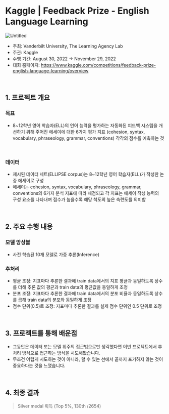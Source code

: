 # Kaggle |  Feedback Prize - English Language Learning

![Untitled](Kaggle%20Feedback%20Prize%20-%20English%20Language%20Learning%20ac690cb6cdb04aa49dd800fdbd0579e2/Untitled.png)

- 주최: Vanderbilt University, The Learning Agency Lab
- 주관: Kaggle
- 수행 기간: August 30, 2022 → November 29, 2022
- 대회 홈페이지: https://www.kaggle.com/competitions/feedback-prize-english-language-learning/overview

<br>
 
## 1. 프로젝트 개요

### 목표
- 8~12학년 영어 학습자(ELL)의 언어 능력을 평가하는 자동화된 피드백 시스템을 개선하기 위해 주어진 에세이에 대한 6가지 평가 지표 (cohesion, syntax, vocabulary, phraseology, grammar, conventions) 각각의 점수를 예측하는 것
<br>

### 데이터
- 제시된 데이터 세트(ELLIPSE corpus)는 8~12학년 영어 학습자(ELL)가 작성한 논증 에세이로 구성
- 에세이는 cohesion, syntax, vocabulary, phraseology, grammar, conventions의 6가지 분석 지표에 따라 채점되고 각 지표는 에세이 작성 능력의 구성 요소를 나타내며 점수가 높을수록 해당 척도의 높은 숙련도를 의미함

<br>

## 2. 주요 수행 내용

### 모델 앙상블
- 사전 학습된 10개 모델로 가중 추론(Inference)

### 후처리
- 평균 조정: 지표마다 추론한 결과에 train data에서의 지표 평균과 동일하도록 상수를 더해 추론 값의 평균과 train data의 평균값을 동일하게 조정
- 분포 조정: 지표마다 추론한 결과에 train data에서의 분포 비율과 동일하도록 상수를 곱해 train data의 분포와 동일하게 조정
- 점수 단위(0.5)로 조정: 지표마다 추론한 결과를 실제 점수 단위인 0.5 단위로 조정

<br>

## 3. 프로젝트를 통해 배운점

- 그동안은 데이터 또는 모델 위주의 접근법으로만 생각했다면 이번 프로젝트에서 후처리 방식으로
접근하는 방식을 시도해봤습니다.
- 무조건 어렵게 시도하는 것이 아니라, 할 수 있는 선에서 끝까지 포기하지 않는 것이 중요하다는
것을 느꼈습니다.

<br>

## 4. 최종 결과
> Silver medal 획득 (Top 5%, 130th /2654)